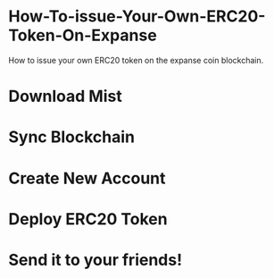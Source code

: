 # How-To-issue-Your-Own-ERC20-Token-On-Expanse
How to issue your own ERC20 token on the expanse coin blockchain.

# Download Mist

# Sync Blockchain

# Create New Account

# Deploy ERC20 Token

# Send it to your friends!
